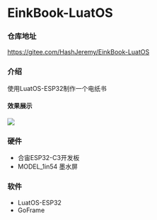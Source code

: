 # EinkBook-LuatOS

### 仓库地址

https://gitee.com/HashJeremy/EinkBook-LuatOS

### 介绍
使用LuatOS-ESP32制作一个电纸书

#### 效果展示
![](https://cdn.openluat-luatcommunity.openluat.com/images/20220313202435046_IMG_20220310_154336.jpg)

### 硬件
+ 合宙ESP32-C3开发板
+ MODEL_1in54 墨水屏

### 软件
+ LuatOS-ESP32
+ GoFrame